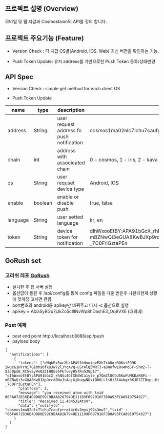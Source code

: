 ## 프로젝트 설명 (Overview)

모바일 및 웹 지갑과 Cosmostaion의 API를 정의 합니다.


## 프로젝트 주요기능 (Feature)

* Version Check : 각 지갑 OS별(Android, IOS, Web) 최신 버전을 확인하는 기능.

* Push Token Update: 유저 address를 기반으로한 Push Token 등록/상태변경


## API Spec

* Version Check : simple get method for each client OS


* Push Token Update

| name         | type         | description                                                | example     
| ------------ | ------------ | ---------------------------------------------------------- | ----------- 
| address      | String       | user request address fo push notification                  | cosmos1ma02nlc7lchu7caufyrrqt4r6v2mpsj92s3mw7 
| chain        | int          | address with associcated chain                             | 0 - cosmos,  1 - iris, 2 - kava
| os           | String       | user requset device type                                   | Android, IOS 
| enable       | boolean      | enable or disable push                                     | true, false 
| language     | String       | user setted language                                       | kr, en 
| token        | String       | device token for notification                              | dIhWxooEtBY:APA91bGcX_rhNSi4GfXEdWCa1yle_p7QmZl8CbU5KwFUMkDaKBPi--mBZNwQi3eGUA8KwBJXp9rcd0NuJtAajGjHuqwNGxtOH0LL1sRi3l4ubgk0KJB7ZIBvpLUty-_7C0FriGztaPEn 


## GoRush set

###  고러쉬 레포 [GoRush](https://github.com/appleboy/gorush)

- 설치한 후 웹 서버 실행
- 옵션없이 돌린 후 /api/config를 통해 config 파일을 다운 받은후 나한테현재 상황에 맞게끔 고치면 편함.
- port번호와 android용 apikey만 바꿔주고 다시 -c 옵션으로 실행
- apikey = AIzaSyBGu7jJkZo5cIlINvWp8hDashE3_Oq9VXE  (대외비)

### Post 예제

 - post end point  http://localhost:8088/api/push 
 - payload body
```
{
  "notifications": [
    {
      "tokens": ["dMqkRx5wc2U:APA91bHnuigvPXh7kb8qzROKviED9K-iwucG1HYYmi7GImhs0fkuJw72lJYcAvq-uSYAlQ5WRT3-a8Wofw1Rv4MoSF-Shm2-T-SZJ0pdB_RC5vEyVeQZ2IHQEe5PkfueyH5fRnG3Gp17", "dIhWxooEtBY:APA91bGcX_rhNSi4GfXEdWCa1yle_p7QmZl8CbU5KwFUMkDaKBPi--mBZNwQi3eGUA8KwBJXp9rcd0NuJtAajGjHuqwNGxtOH0LL1sRi3l4ubgk0KJB7ZIBvpLUty-_7C0FriGztaPEn"],
      "platform": 2,
      "message": "you received atom with txid 06FA072B36E4D9D0E99C9BAA826794DE11109F697916F3B0A93FCA8919754827",
      "title": "Received 11.434532Atom",
      "data": {"notifyto" : "cosmos1ma02nlc7lchu7caufyrrqt4r6v2mpsj92s3mw7","txid" : "06FA072B36E4D9D0E99C9BAA826794DE11109F697916F3B0A93FCA8919754827"}
    }
  ]
}
```

